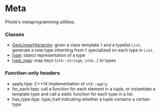 # Meta

Phiste's metaprogramming utilities.

### Classes

* [GenLinearHierarchy](GenLinearHierarchy.md): given a class template `T` and a typelist `List`, generate a new type inheriting from `T` specialized on each type in `List`.
* [type](type.md): object representation of a type
* [type_map](type_map.md): map keys (`std::string`s, `int`s...) to types

### Function-only headers

* apply.hpp: C++14 implementation of `std::apply`
* for_each.hpp: call a function for each element in a tuple, or instantiate a template type and call a static function for each type in a list
* has_type.hpp: type_trait indicating whether a tuple contains a certain type
